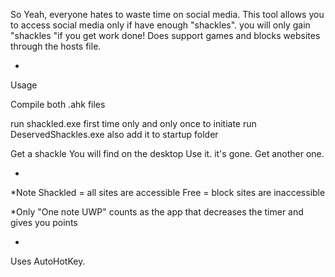 So Yeah, everyone hates to waste time on social media. This tool allows you to access social media only if have enough "shackles". you will only gain "shackles "if you get work done!  Does support games and blocks websites through the hosts file.

*







Usage

Compile both .ahk files

 
run shackled.exe first time only and only once to initiate 
run DeservedShackles.exe also add it to startup folder

Get a shackle
You will find on the desktop
Use it. it's gone. Get another one.



*










*Note
 Shackled = all sites are accessible
 Free = block sites are inaccessible

*Only "One note UWP" counts as the app that decreases the timer and gives you points

*

Uses AutoHotKey.
